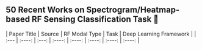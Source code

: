 ## 50 Recent Works on Spectrogram/Heatmap-based RF Sensing Classification Task 👋

<!--
**RFInv/RFInv** is a ✨ _special_ ✨ repository because its `README.md` (this file) appears on your GitHub profile.

Here are some ideas to get you started:

- 🔭 I’m currently working on ...
- 🌱 I’m currently learning ...
- 👯 I’m looking to collaborate on ...
- 🤔 I’m looking for help with ...
- 💬 Ask me about ...
- 📫 How to reach me: ...
- 😄 Pronouns: ...
- ⚡ Fun fact: ...
-->

| Paper Title | Source | RF Modal Type | Task | Deep Learning Framework |
| :--- | :----: |  :---: | :----: | :----: | :----: | :----: | :----: |


